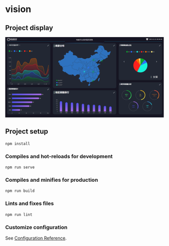# vision

## Project display

![](https://github.com/LongYuhuanGithub/vision/blob/master/public/static/images/project_display.png)

## Project setup
```
npm install
```

### Compiles and hot-reloads for development
```
npm run serve
```

### Compiles and minifies for production
```
npm run build
```

### Lints and fixes files
```
npm run lint
```

### Customize configuration
See [Configuration Reference](https://cli.vuejs.org/config/).
